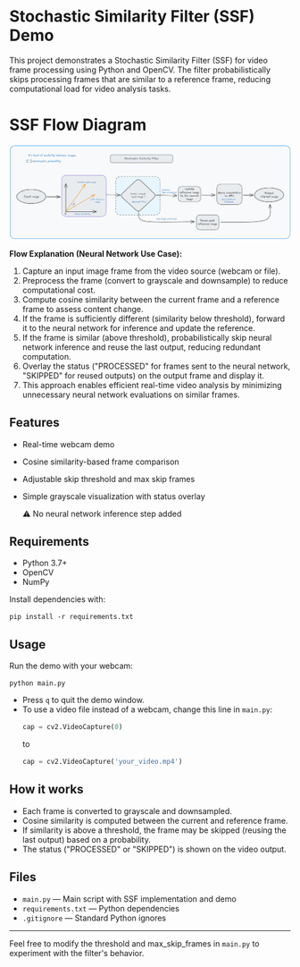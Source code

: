# Stochastic Similarity Filter (SSF) Demo

This project demonstrates a Stochastic Similarity Filter (SSF) for video frame processing using Python and OpenCV. The filter probabilistically skips processing frames that are similar to a reference frame, reducing computational load for video analysis tasks.

# SSF Flow Diagram
![alt text](/media/image.png)

**Flow Explanation (Neural Network Use Case):**
1. Capture an input image frame from the video source (webcam or file).
2. Preprocess the frame (convert to grayscale and downsample) to reduce computational cost.
3. Compute cosine similarity between the current frame and a reference frame to assess content change.
4. If the frame is sufficiently different (similarity below threshold), forward it to the neural network for inference and update the reference.
5. If the frame is similar (above threshold), probabilistically skip neural network inference and reuse the last output, reducing redundant computation.
6. Overlay the status ("PROCESSED" for frames sent to the neural network, "SKIPPED" for reused outputs) on the output frame and display it.
7. This approach enables efficient real-time video analysis by minimizing unnecessary neural network evaluations on similar frames.

## Features
- Real-time webcam demo
- Cosine similarity-based frame comparison
- Adjustable skip threshold and max skip frames
- Simple grayscale visualization with status overlay

  ⚠️ No neural network inference step added

## Requirements
- Python 3.7+
- OpenCV
- NumPy

Install dependencies with:

```
pip install -r requirements.txt
```

## Usage

Run the demo with your webcam:

```
python main.py
```

- Press `q` to quit the demo window.
- To use a video file instead of a webcam, change this line in `main.py`:
  ```python
  cap = cv2.VideoCapture(0)
  ```
  to
  ```python
  cap = cv2.VideoCapture('your_video.mp4')
  ```

## How it works
- Each frame is converted to grayscale and downsampled.
- Cosine similarity is computed between the current and reference frame.
- If similarity is above a threshold, the frame may be skipped (reusing the last output) based on a probability.
- The status ("PROCESSED" or "SKIPPED") is shown on the video output.

## Files
- `main.py` — Main script with SSF implementation and demo
- `requirements.txt` — Python dependencies
- `.gitignore` — Standard Python ignores

---

Feel free to modify the threshold and max_skip_frames in `main.py` to experiment with the filter's behavior.
